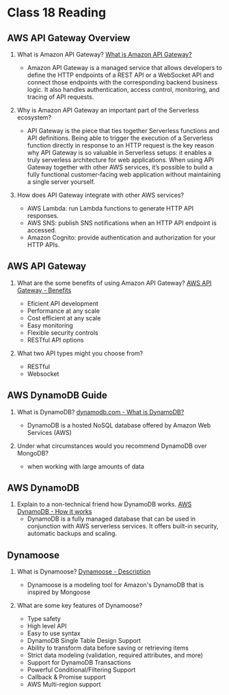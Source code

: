 # Class 18 Reading

## AWS API Gateway Overview

1. What is Amazon API Gateway?
    [What is Amazon API Gateway?](https://www.serverless.com/guides/amazon-api-gateway)
    - Amazon API Gateway is a managed service that allows developers to define the HTTP endpoints of a REST API or a WebSocket API and connect those endpoints with the corresponding backend business logic. It also handles authentication, access control, monitoring, and tracing of API requests.

2. Why is Amazon API Gateway an important part of the Serverless ecosystem?
    - API Gateway is the piece that ties together Serverless functions and API definitions. Being able to trigger the execution of a Serverless function directly in response to an HTTP request is the key reason why API Gateway is so valuable in Serverless setups: it enables a truly serverless architecture for web applications. When using API Gateway together with other AWS services, it’s possible to build a fully functional customer-facing web application without maintaining a single server yourself.

3. How does API Gateway integrate with other AWS services?
    - AWS Lambda: run Lambda functions to generate HTTP API responses.
    - AWS SNS: publish SNS notifications when an HTTP API endpoint is accessed.
    - Amazon Cognito: provide authentication and authorization for your HTTP APIs.

## AWS API Gateway

1. What are the some benefits of using Amazon API Gateway?
    [AWS API Gateway - Benefits](https://aws.amazon.com/api-gateway/)
    - Eficient API development
    - Performance at any scale
    - Cost efficient at any scale
    - Easy monitoring
    - Flexible security controls
    - RESTful API options

2. What two API types might you choose from?
    - RESTful
    - Websocket

## AWS DynamoDB Guide

1. What is DynamoDB?
    [dynamodb.com - What is DynamoDB?](https://www.dynamodbguide.com/what-is-dynamo-db/)
    - DynamoDB is a hosted NoSQL database offered by Amazon Web Services (AWS)

2. Under what circumstances would you recommend DynamoDB over MongoDB?
    - when working with large amounts of data

## AWS DynamoDB

1. Explain to a non-technical friend how DynamoDB works.
    [AWS DynamoDB - How it works](https://aws.amazon.com/dynamodb/)
    - DynamoDB is a fully managed database that can be used in conjunction with AWS serverless services. It offers built-in security, automatic backups and scaling. 

## Dynamoose

1. What is Dynamoose?
    [Dynamoose - Description](https://dynamoosejs.com/getting_started/Introduction)
    - Dynamoose is a modeling tool for Amazon's DynamoDB that is inspired by Mongoose

2. What are some key features of Dynamoose?
    - Type safety
    - High level API
    - Easy to use syntax
    - DynamoDB Single Table Design Support
    - Ability to transform data before saving or retrieving items
    - Strict data modeling (validation, required attributes, and more)
    - Support for DynamoDB Transactions
    - Powerful Conditional/Filtering Support
    - Callback & Promise support
    - AWS Multi-region support